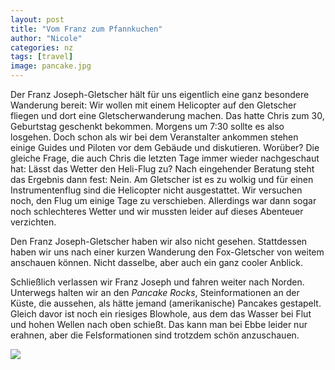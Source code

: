 ```yaml
---
layout: post
title: "Vom Franz zum Pfannkuchen"
author: "Nicole"
categories: nz
tags: [travel]
image: pancake.jpg
---
```

Der Franz Joseph-Gletscher hält für uns eigentlich eine ganz besondere Wanderung bereit: Wir wollen mit einem Helicopter auf den Gletscher fliegen und dort eine Gletscherwanderung machen. Das hatte Chris zum 30, Geburtstag geschenkt bekommen. Morgens um 7:30 sollte es also losgehen. Doch schon als wir bei dem Veranstalter ankommen stehen einige Guides und Piloten vor dem Gebäude und diskutieren. Worüber? Die gleiche Frage, die auch Chris die letzten Tage immer wieder nachgeschaut hat: Lässt das Wetter den Heli-Flug zu? Nach eingehender Beratung steht das Ergebnis dann fest: Nein. Am Gletscher ist es zu wolkig und für einen Instrumentenflug sind die Helicopter nicht ausgestattet. Wir versuchen noch, den Flug um einige Tage zu verschieben. Allerdings war dann sogar noch schlechteres Wetter und wir mussten leider auf dieses Abenteuer verzichten.

Den Franz Joseph-Gletscher haben wir also nicht gesehen. Stattdessen haben wir uns nach einer kurzen Wanderung den Fox-Gletscher von weitem anschauen können. Nicht dasselbe, aber auch ein ganz cooler Anblick.

Schließlich verlassen wir Franz Joseph und fahren weiter nach Norden. Unterwegs halten wir an den *Pancake Rocks*, Steinformationen an der Küste, die aussehen, als hätte jemand (amerikanische) Pancakes gestapelt. Gleich davor ist noch ein riesiges Blowhole, aus dem das Wasser bei Flut und hohen Wellen nach oben schießt. Das kann man bei Ebbe leider nur erahnen, aber die Felsformationen sind trotzdem schön anzuschauen.

![](/assets/img/nz/pancake.jpg)
